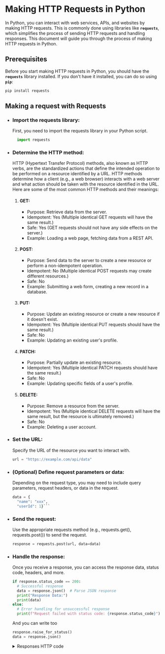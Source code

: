# Making HTTP Requests in Python

In Python, you can interact with web services, APIs, and websites by making HTTP requests. This is commonly done using libraries like **`requests`**, which simplifies the process of sending HTTP requests and handling responses. This document will guide you through the process of making HTTP requests in Python.

## Prerequisites
Before you start making HTTP requests in Python, you should have the **`requests`** library installed. If you don't have it installed, you can do so using **`pip`**:

```bash
pip install requests
```

## Making a request with Requests

- ### Import the requests library:
  First, you need to import the requests library in your Python script.

  ```py
    import requests
  ```
- ### Determine the HTTP method: 
  HTTP (Hypertext Transfer Protocol) methods, also known as HTTP verbs, are the standardized actions that define the intended operation to be performed on a resource identified by a URL. HTTP methods determine how a client (e.g., a web browser) interacts with a web server and what action should be taken with the resource identified in the URL. Here are some of the most common HTTP methods and their meanings:

  1. #### GET:
      - Purpose: Retrieve data from the server.
      - Idempotent: Yes (Multiple identical GET requests will have the same result.)
      - Safe: Yes (GET requests should not have any side effects on the server.)
      - Example: Loading a web page, fetching data from a REST API.
  2. #### POST:
        - Purpose: Send data to the server to create a new resource or perform a non-idempotent operation.
        - Idempotent: No (Multiple identical POST requests may create different resources.)
        - Safe: No
        - Example: Submitting a web form, creating a new record in a database.
  3. #### PUT:
        - Purpose: Update an existing resource or create a new resource if it doesn't exist.
        - Idempotent: Yes (Multiple identical PUT requests should have the same result.)
        - Safe: No
        - Example: Updating an existing user's profile.
  4. #### PATCH:
        - Purpose: Partially update an existing resource.
        - Idempotent: Yes (Multiple identical PATCH requests should have the same result.)
        - Safe: No
        - Example: Updating specific fields of a user's profile.
  5. #### DELETE:
        - Purpose: Remove a resource from the server.
        - Idempotent: Yes (Multiple identical DELETE requests will have the same result, but the resource is ultimately removed.)
        - Safe: No
        - Example: Deleting a user account.

- ### Set the URL:
  Specify the URL of the resource you want to interact with.
  ```py
  url = "https://example.com/api/data"
  ```
- ### (Optional) Define request parameters or data:
  Depending on the request type, you may need to include query parameters, request headers, or data in the request.
  ```py
  data = {
    "name": "xxx",
    "userId": 1}```
- ### Send the request:
  Use the appropriate requests method (e.g., requests.get(), requests.post()) to send the request.
  ```py
  response = requests.post(url, data=data)
  ```
- ### Handle the response:
  Once you receive a response, you can access the response data, status code, headers, and more.
  ```py
  if response.status_code == 200:
    # Successful response
    data = response.json()  # Parse JSON response
    print("Response Data:")
    print(data)
  else:
    # Error handling for unsuccessful response
    print(f"Request failed with status code: {response.status_code}")
  ```
  And you can write too
  ```py
  response.raise_for_status()
  data = response.json()
  ```
  <details>
  <summary> Responses HTTP code </summary>
    HTTP response status codes are three-digit codes that indicate the outcome of an HTTP request. These status codes are grouped into different classes, each of which has a specific meaning. Here are some of the most common HTTP response status codes and their meanings:

    **1xx Informational:**

    `100 Continue`: The server has received the initial part of the request, and it's waiting for the client to send the remainder.

    **2xx Successful:**

    `200 OK`: The request was successful, and the server has fulfilled it.

    `201 Created`: The request has been successfully processed, resulting in the creation of a new resource.

    `204 No Content:` The request was successful, but there is no data to return (often used for DELETE requests).

    **3xx Redirection:**

    `301 Moved Permanently:` The requested resource has been moved to a different URL permanently.

    `302 Found (or 303 See Other):` The requested resource is temporarily located at a different URL.

    `307 Temporary Redirect:` Similar to 302, indicating a temporary redirection.

    **4xx Client Errors:**

    `400 Bad Request:` The request is malformed or contains invalid syntax.

    `401 Unauthorized:` The request requires authentication, and the provided credentials are invalid.

    `403 Forbidden:` The server understood the request but refuses to fulfill it (often due to insufficient permissions).

    `404 Not Found:` The requested resource could not be found on the server.

    `405 Method Not Allowed:` The HTTP method used in the request is not allowed for the specified resource.

    **5xx Server Errors:**

    `500 Internal Server Error:` A generic error message indicating that the server encountered an unexpected condition.

    `501 Not Implemented:` The server does not support the functionality required to fulfill the request.

    `503 Service Unavailable:` The server is temporarily unable to handle the request, often due to being overloaded or undergoing maintenance.

    These status codes are an essential part of the HTTP protocol, and they provide information about the outcome of a request, allowing the client to respond appropriately. When making HTTP requests in your code, it's crucial to check the response status code to determine whether the request was successful and how to handle any errors or redirections.
  </details>  
